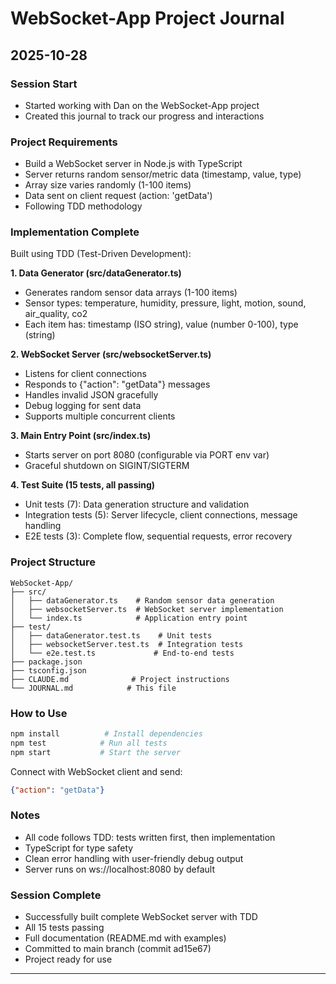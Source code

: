 # WebSocket-App Project Journal

## 2025-10-28

### Session Start
- Started working with Dan on the WebSocket-App project
- Created this journal to track our progress and interactions

### Project Requirements
- Build a WebSocket server in Node.js with TypeScript
- Server returns random sensor/metric data (timestamp, value, type)
- Array size varies randomly (1-100 items)
- Data sent on client request (action: 'getData')
- Following TDD methodology

### Implementation Complete
Built using TDD (Test-Driven Development):

**1. Data Generator (src/dataGenerator.ts)**
- Generates random sensor data arrays (1-100 items)
- Sensor types: temperature, humidity, pressure, light, motion, sound, air_quality, co2
- Each item has: timestamp (ISO string), value (number 0-100), type (string)

**2. WebSocket Server (src/websocketServer.ts)**
- Listens for client connections
- Responds to {"action": "getData"} messages
- Handles invalid JSON gracefully
- Debug logging for sent data
- Supports multiple concurrent clients

**3. Main Entry Point (src/index.ts)**
- Starts server on port 8080 (configurable via PORT env var)
- Graceful shutdown on SIGINT/SIGTERM

**4. Test Suite (15 tests, all passing)**
- Unit tests (7): Data generation structure and validation
- Integration tests (5): Server lifecycle, client connections, message handling
- E2E tests (3): Complete flow, sequential requests, error recovery

### Project Structure
```
WebSocket-App/
├── src/
│   ├── dataGenerator.ts    # Random sensor data generation
│   ├── websocketServer.ts  # WebSocket server implementation
│   └── index.ts            # Application entry point
├── test/
│   ├── dataGenerator.test.ts    # Unit tests
│   ├── websocketServer.test.ts  # Integration tests
│   └── e2e.test.ts             # End-to-end tests
├── package.json
├── tsconfig.json
├── CLAUDE.md              # Project instructions
└── JOURNAL.md            # This file
```

### How to Use
```bash
npm install          # Install dependencies
npm test            # Run all tests
npm start           # Start the server
```

Connect with WebSocket client and send:
```json
{"action": "getData"}
```

### Notes
- All code follows TDD: tests written first, then implementation
- TypeScript for type safety
- Clean error handling with user-friendly debug output
- Server runs on ws://localhost:8080 by default

### Session Complete
- Successfully built complete WebSocket server with TDD
- All 15 tests passing
- Full documentation (README.md with examples)
- Committed to main branch (commit ad15e67)
- Project ready for use

---
